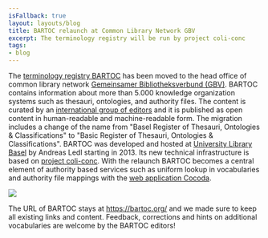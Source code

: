 ```yaml
---
isFallback: true
layout: layouts/blog
title: BARTOC relaunch at Common Library Network GBV
excerpt: The terminology registry will be run by project coli-conc
tags:
- blog
---
```


The [terminology registry BARTOC](https://bartoc.org/) has been moved to the head office of common library network [Gemeinsamer Bibliotheksverbund (GBV)](https://www.gbv.de/Verbundzentrale-en/about-vzg/information-about-gbv-and-the-head-office-vzg). BARTOC contains information about more than 5.000 knowledge organization systems such as thesauri, ontologies, and authority files. The content is curated by an [international group of editors](https://bartoc.org/contact) and it is published as open content in human-readable and machine-readable form. The migration includes a change of the name from "Basel Register of Thesauri, Ontologies & Classifications" to "Basic Register of Thesauri, Ontologies & Classifications". BARTOC was developed and hosted at [University Library Basel](https://www.unibas.ch/en/University/University-Society/University-Library-Basel-.html) by Andreas Ledl starting in 2013. Its new technical infrastructure is based on [project coli-conc](https://coli-conc.gbv.de/). With the relaunch BARTOC becomes a central element of authority based services such as uniform lookup in vocabularies and authority file mappings with the [web application Cocoda](https://coli-conc.gbv.de/cocoda/).

[![](https://bartoc.org/img/bartoc-logo.svg)](https://bartoc.org/)

The URL of BARTOC stays at <https://bartoc.org/> and we made sure to keep all existing links and content. Feedback, corrections and hints on additional vocabularies are welcome by the BARTOC editors!
